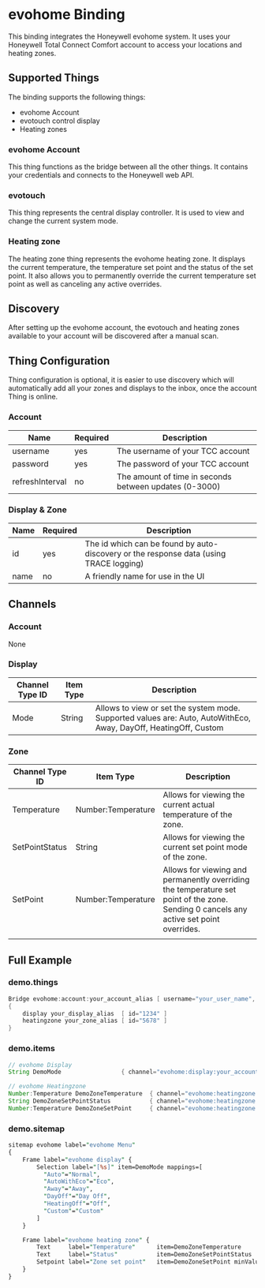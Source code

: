 # evohome Binding

This binding integrates the Honeywell evohome system.
It uses your Honeywell Total Connect Comfort account to access your locations and heating zones.

## Supported Things

The binding supports the following things:

- evohome Account
- evotouch control display
- Heating zones

### evohome Account

This thing functions as the bridge between all the other things.
It contains your credentials and connects to the Honeywell web API.

### evotouch

This thing represents the central display controller.
It is used to view and change the current system mode.

### Heating zone

The heating zone thing represents the evohome heating zone.
It displays the current temperature, the temperature set point and the status of the set point.
It also allows you to permanently override the current temperature set point as well as canceling any active overrides.

## Discovery

After setting up the evohome account, the evotouch and heating zones available to your account will be discovered after a manual scan.

## Thing Configuration

Thing configuration is optional, it is easier to use discovery which will automatically add all your zones and displays to the inbox, once the account Thing is online.

### Account

|      Name       | Required |                      Description                       |
|-----------------|----------|--------------------------------------------------------|
| username        | yes      | The username of your TCC account                       |
| password        | yes      | The password of your TCC account                       |
| refreshInterval | no       | The amount of time in seconds between updates (0-3000) |

### Display &amp; Zone

| Name | Required |                                      Description                                       |
|------|----------|----------------------------------------------------------------------------------------|
| id   | yes      | The id which can be found by auto-discovery or the response data (using TRACE logging) |
| name | no       | A friendly name for use in the UI                                                      |

## Channels

### Account

None

### Display

| Channel Type ID | Item Type |                                                   Description                                                    |
|-----------------|-----------|------------------------------------------------------------------------------------------------------------------|
| Mode            | String    | Allows to view or set the system mode. Supported values are: Auto, AutoWithEco, Away, DayOff, HeatingOff, Custom |

### Zone

| Channel Type ID |     Item Type      |                                                              Description                                                               |
|-----------------|--------------------|----------------------------------------------------------------------------------------------------------------------------------------|
| Temperature     | Number:Temperature | Allows for viewing the current actual temperature of the zone.                                                                         |
| SetPointStatus  | String             | Allows for viewing the current set point mode of the zone.                                                                             |
| SetPoint        | Number:Temperature | Allows for viewing and permanently overriding the temperature set point of the zone. Sending 0 cancels any active set point overrides. |
|                 |

## Full Example

### demo.things

```java
Bridge evohome:account:your_account_alias [ username="your_user_name", password="your_password" ]
{
    display your_display_alias  [ id="1234" ]
    heatingzone your_zone_alias [ id="5678" ]
}
```

### demo.items

```java
// evohome Display
String DemoMode                 { channel="evohome:display:your_account_alias:your_display_alias:SystemMode" }

// evohome Heatingzone
Number:Temperature DemoZoneTemperature  { channel="evohome:heatingzone:your_account_alias:your_zone_alias:Temperature" }
String DemoZoneSetPointStatus           { channel="evohome:heatingzone:your_account_alias:your_zone_alias:SetPointStatus" }
Number:Temperature DemoZoneSetPoint     { channel="evohome:heatingzone:your_account_alias:your_zone_alias:SetPoint" }
```

### demo.sitemap

```perl
sitemap evohome label="evohome Menu"
{
    Frame label="evohome display" {
        Selection label="[%s]" item=DemoMode mappings=[
          "Auto"="Normal",
          "AutoWithEco"="Eco",
          "Away"="Away",
          "DayOff"="Day Off",
          "HeatingOff"="Off",
          "Custom"="Custom"
        ]
    }

    Frame label="evohome heating zone" {
        Text     label="Temperature"      item=DemoZoneTemperature      
        Text     label="Status"           item=DemoZoneSetPointStatus   
        Setpoint label="Zone set point"   item=DemoZoneSetPoint minValue=5 maxValue=35 step=0.5
    }
}
```

